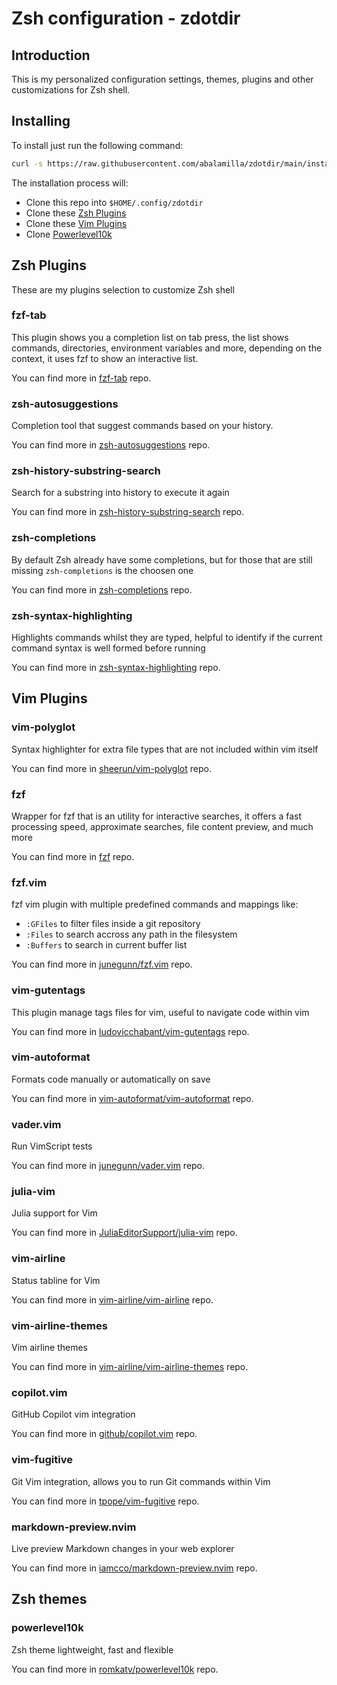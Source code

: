# Zsh configuration - zdotdir

## Introduction

This is my personalized configuration settings, themes, plugins and other customizations for Zsh shell.

## Installing

To install just run the following command:

```zsh
curl -s https://raw.githubusercontent.com/abalamilla/zdotdir/main/install.sh | zsh
```

The installation process will:

-   Clone this repo into `$HOME/.config/zdotdir`
-   Clone these [Zsh Plugins](#zsh-plugins)
-   Clone these [Vim Plugins](#vim-plugins)
-   Clone [Powerlevel10k](#powerlevel10k)

## Zsh Plugins

These are my plugins selection to customize Zsh shell

### fzf-tab

This plugin shows you a completion list on tab press, the list shows commands, directories, environment variables and more, depending on the context, it uses fzf to show an interactive list.

You can find more in [fzf-tab](https://github.com/Aloxaf/fzf-tab) repo.

### zsh-autosuggestions

Completion tool that suggest commands based on your history.

You can find more in [zsh-autosuggestions](https://github.com/zsh-users/zsh-autosuggestions?tab=readme-ov-file#configuration) repo.

### zsh-history-substring-search

Search for a substring into history to execute it again

You can find more in [zsh-history-substring-search](https://github.com/zsh-users/zsh-history-substring-search) repo.

### zsh-completions

By default Zsh already have some completions, but for those that are still missing `zsh-completions` is the choosen one

You can find more in [zsh-completions](https://github.com/zsh-users/zsh-completions) repo.

### zsh-syntax-highlighting

Highlights commands whilst they are typed, helpful to identify if the current command syntax is well formed before running

You can find more in [zsh-syntax-highlighting](https://github.com/zsh-users/zsh-syntax-highlighting) repo.

## Vim Plugins

### vim-polyglot

Syntax highlighter for extra file types that are not included within vim itself

You can find more in [sheerun/vim-polyglot](https://github.com/sheerun/vim-polyglot) repo.

### fzf

Wrapper for fzf that is an utility for interactive searches, it offers a fast processing speed, approximate searches, file content preview, and much more

You can find more in [fzf](https://github.com/junegunn/fzf) repo.

### fzf.vim

fzf vim plugin with multiple predefined commands and mappings like:

-   `:GFiles` to filter files inside a git repository
-   `:Files` to search accross any path in the filesystem
-   `:Buffers` to search in current buffer list

You can find more in [junegunn/fzf.vim](https://github.com/junegunn/fzf.vim) repo.

### vim-gutentags

This plugin manage tags files for vim, useful to navigate code within vim

You can find more in [ludovicchabant/vim-gutentags](https://github.com/ludovicchabant/vim-gutentags) repo.

### vim-autoformat

Formats code manually or automatically on save

You can find more in [vim-autoformat/vim-autoformat](https://github.com/vim-autoformat/vim-autoformat) repo.

### vader.vim

Run VimScript tests

You can find more in [junegunn/vader.vim](https://github.com/junegunn/vader.vim) repo.

### julia-vim

Julia support for Vim

You can find more in [JuliaEditorSupport/julia-vim](https://github.com/JuliaEditorSupport/julia-vim) repo.

### vim-airline

Status tabline for Vim

You can find more in [vim-airline/vim-airline](https://github.com/vim-airline/vim-airline) repo.

### vim-airline-themes

Vim airline themes

You can find more in [vim-airline/vim-airline-themes](https://github.com/vim-airline/vim-airline-themes) repo.

### copilot.vim

GitHub Copilot vim integration

You can find more in [github/copilot.vim](https://github.com/github/copilot.vim) repo.

### vim-fugitive

Git Vim integration, allows you to run Git commands within Vim

You can find more in [tpope/vim-fugitive](https://github.com/tpope/vim-fugitive) repo.

### markdown-preview.nvim

Live preview Markdown changes in your web explorer

You can find more in [iamcco/markdown-preview.nvim](https://github.com/iamcco/markdown-preview.nvim) repo.

## Zsh themes

### powerlevel10k

Zsh theme lightweight, fast and flexible

You can find more in [romkatv/powerlevel10k](https://github.com/romkatv/powerlevel10k) repo.


